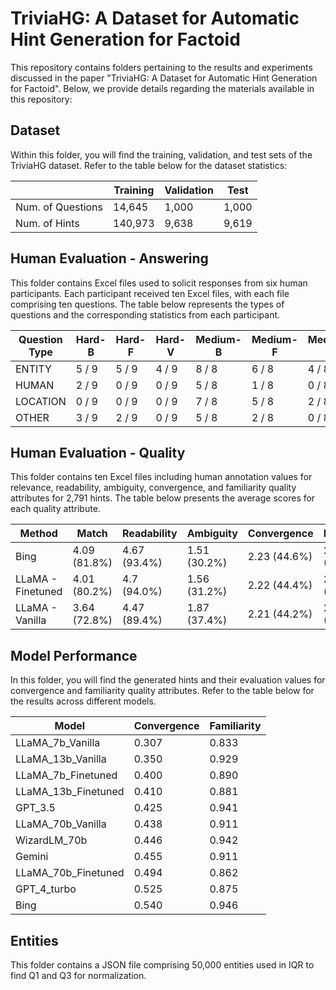 # TriviaHG: A Dataset for Automatic Hint Generation for Factoid

This repository contains folders pertaining to the results and experiments discussed in the paper "TriviaHG: A Dataset for Automatic Hint Generation for Factoid". Below, we provide details regarding the materials available in this repository:

## Dataset

Within this folder, you will find the training, validation, and test sets of the TriviaHG dataset. Refer to the table below for the dataset statistics:

|                   | Training | Validation | Test  |
| ----------------- | -------- | ---------- | ----- |
| Num. of Questions | 14,645   | 1,000      | 1,000 |
| Num. of Hints     | 140,973  | 9,638      | 9,619 |

## Human Evaluation - Answering

This folder contains Excel files used to solicit responses from six human participants. Each participant received ten Excel files, with each file comprising ten questions. The table below represents the types of questions and the corresponding statistics from each participant.

|  Question Type  |  Hard-B  |  Hard-F  |  Hard-V  |  Medium-B  |  Medium-F  |  Medium-V  |  Easy-B  |  Easy-F  |  Easy-V  |
|-----------------|----------|----------|----------|------------|------------|------------|----------|----------|----------|
|      ENTITY     |  5 / 9   |  5 / 9   |  4 / 9   |   8 / 8    |   6 / 8    |   4 / 8    |  8 / 8   |  8 / 8   |  6 / 8   |
|      HUMAN      |  2 / 9   |  0 / 9   |  0 / 9   |   5 / 8    |   1 / 8    |   0 / 8    |  6 / 8   |  6 / 8   |  4 / 8   |
|     LOCATION    |  0 / 9   |  0 / 9   |  0 / 9   |   7 / 8    |   5 / 8    |   2 / 8    |  7 / 8   |  6 / 8   |  4 / 8   |
|      OTHER      |  3 / 9   |  2 / 9   |  0 / 9   |   5 / 8    |   2 / 8    |   0 / 8    |  8 / 8   |  7 / 8   |  7 / 8   |

## Human Evaluation - Quality

This folder contains ten Excel files including human annotation values for relevance, readability, ambiguity, convergence, and familiarity quality attributes for 2,791 hints. The table below presents the average scores for each quality attribute.

|       Method      |    Match     | Readability  |  Ambiguity   | Convergence  | Familiarity  |
|-------------------|--------------|--------------|--------------|--------------|--------------|
|        Bing       | 4.09 (81.8%) | 4.67 (93.4%) | 1.51 (30.2%) | 2.23 (44.6%) | 2.47 (49.4%) |
| LLaMA - Finetuned | 4.01 (80.2%) | 4.7 (94.0%)  | 1.56 (31.2%) | 2.22 (44.4%) | 2.41 (48.2%) |
|  LLaMA - Vanilla  | 3.64 (72.8%) | 4.47 (89.4%) | 1.87 (37.4%) | 2.21 (44.2%) | 2.02 (40.4%) |

## Model Performance

In this folder, you will find the generated hints and their evaluation values for convergence and familiarity quality attributes. Refer to the table below for the results across different models.

|        Model        | Convergence | Familiarity |
|---------------------|-------------|-------------|
|   LLaMA_7b_Vanilla  |    0.307    |    0.833    |
|  LLaMA_13b_Vanilla  |    0.350    |    0.929    |
|  LLaMA_7b_Finetuned |    0.400    |    0.890    | 
| LLaMA_13b_Finetuned |    0.410    |    0.881    |
|       GPT_3.5       |    0.425    |    0.941    |
|  LLaMA_70b_Vanilla  |    0.438    |    0.911    |
|     WizardLM_70b    |    0.446    |    0.942    |
|        Gemini       |    0.455    |    0.911    |
| LLaMA_70b_Finetuned |    0.494    |    0.862    |
|     GPT_4_turbo     |    0.525    |    0.875    |
|         Bing        |    0.540    |    0.946    |

## Entities

This folder contains a JSON file comprising 50,000 entities used in IQR to find Q1 and Q3 for normalization.
